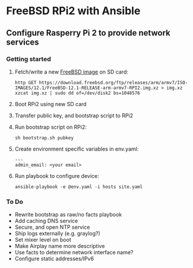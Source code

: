 # FreeBSD RPi2 with Ansible

## Configure Rasperry Pi 2 to provide network services

### Getting started

1. Fetch/write a new [FreeBSD image](https://www.freebsd.org/where.html) on SD card:

       http GET https://download.freebsd.org/ftp/releases/arm/armv7/ISO-IMAGES/12.1/FreeBSD-12.1-RELEASE-arm-armv7-RPI2.img.xz > img.xz
       xzcat img.xz | sudo dd of=/dev/disk2 bs=1048576    
2. Boot RPi2 using new SD card
3. Transfer public key, and bootstrap script to RPi2
4. Run bootstrap script on RPi2:

       sh bootstrap.sh pubkey
5. Create environment specific variables in env.yaml:

       ---
       admin_email: <your email>
5. Run playbook to configure device:

       ansible-playbook -e @env.yaml -i hosts site.yaml

### To Do

- Rewrite bootstrap as raw/no facts playbook
- Add caching DNS service
- Secure, and open NTP service
- Ship logs externally (e.g. graylog?)
- Set mixer level on boot
- Make Airplay name more descriptive
- Use facts to determine network interface name?
- Configure static addresses/IPv6
